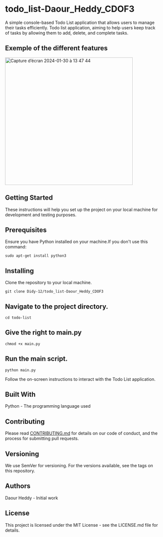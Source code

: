 # todo_list-Daour_Heddy_CDOF3


A simple console-based Todo List application that allows users to manage their tasks efficiently.
Todo list application, aiming to help users keep track of tasks by allowing them to add, delete, and complete tasks.

## Exemple of the different features
<img width="418" alt="Capture d’écran 2024-01-30 à 13 47 44" src="https://github.com/Didy-12/todo_list-Daour_Heddy_CDOF3/assets/120495158/203063e4-205a-4e97-a6b3-1653731a1286">


## Getting Started

These instructions will help you set up the project on your local machine for development and testing purposes.

## Prerequisites
Ensure you have Python installed on your machine.If you don't use this command:
```
sudo apt-get install python3
```
## Installing
Clone the repository to your local machine.
```
git clone Didy-12/todo_list-Daour_Heddy_CDOF3
```
## Navigate to the project directory.
```
cd todo-list
```
## Give the right to main.py
```
chmod +x main.py
```
## Run the main script.
```
python main.py
```
Follow the on-screen instructions to interact with the Todo List application.

## Built With

Python - The programming language used

## Contributing

Please read [CONTRIBUTING.md](https://github.com/Didy-12/todo_list-Daour_Heddy_CDOF3/blob/main/Contributing.md) for details on our code of conduct, and the process for submitting pull requests.

## Versioning

We use SemVer for versioning. For the versions available, see the tags on this repository.

## Authors

Daour Heddy - Initial work


## License

This project is licensed under the MIT License - see the LICENSE.md file for details.

